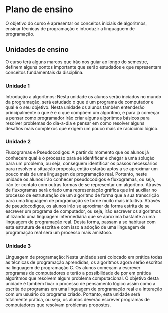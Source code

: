 # Plano de ensino

O objetivo do curso é apresentar os conceitos iniciais de algoritmos, ensinar técnicas de programação e introduzir a linguaguem de programação.

## Unidades de ensino

O curso terá alguns marcos que irão nos guiar ao longo do semestre, definem alguns pontos importante que serão estudados e que representam conceitos fundamentais da disciplina.

### Unidade 1

Introdução a algoritmos: Nesta unidade os alunos serão inciados no mundo da programação, será estudado o que é um programa de computador e qual é o seu objetivo. Nesta unidade os alunos também entenderão principalmente o que é e o que compõem um algoritmo, e para já começar a pensar como programador irão criar alguns algoritmos básicos para resolver problemas do dia-a-dia e pensar em como resolver alguns desafios mais complexos que exigem um pouco mais de raciocínio lógico.

### Unidade 2

Fluxogramas e Pseudocodigos: A partir do momento que os alunos já conhecem qual é o processo para se identificar e chegar a uma solução para um problema, ou seja, conseguem identificar os passos necessários para resolver a situação proposta, então estarão aptos a se aproximar um pouco mais de uma linguagem de programação real. Portanto, neste unidade os alunos irão conhecer pseudocodigos e fluxogramas, ou seja, irão ter contato com outras formas de se representar um algoritmo. Através de fluxogramas será criado uma representação gráfica que irá auxiliar no processo de estruturação de um algoritmo de forma que a sua transcrição para uma linguagem de programação se torne muito mais intuitiva.
Através de pseudocodigos, os alunos irão se aproximar da forma estrita de se escrever um programa de computador, ou seja, irão escrever os algoritmos utilizando uma linguagem intermediária que se aproxima bastante a uma linguagem de programação real. Desta forma, passam a se habituar com esta estrutura de escrita e com isso a adoção de uma linguagem de programação real será um processo mais amistoso.

### Unidade 3

Linguagem de programação: Nesta unidade será colocado em prática todas as técnicas de programação aprendidas, os algoritmos agora serão escritos na linguagem de programação C. Os alunos começam a escrever programas de computadores e terão a possibilidade de por em prática algoritmos que resolvem algum problema computacional. O objetivo desta unidade é também fixar o processo de pensamento lógico assim como a escrita de programas em uma linguagem de programação real e a interação com um usuário do programa criado. Portanto, esta unidade será totalmente prática, ou seja, os alunos deverão escrever programas de computadores que resolvam problemas propostos.
